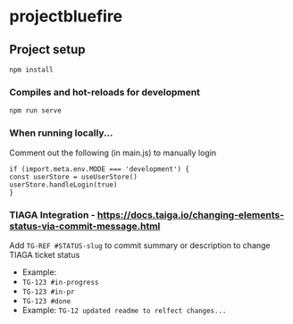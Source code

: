# projectbluefire

## Project setup
```
npm install
```

### Compiles and hot-reloads for development
```
npm run serve
```

### When running locally...
Comment out the following (in main.js) to manually login
```
if (import.meta.env.MODE === 'development') {
const userStore = useUserStore()
userStore.handleLogin(true)
}
```


### TIAGA Integration - https://docs.taiga.io/changing-elements-status-via-commit-message.html
Add `TG-REF #STATUS-slug` to commit summary or description to change TIAGA ticket status
- Example:
- `TG-123 #in-progress`
- `TG-123 #in-pr`
- `TG-123 #done`
- Example: `TG-12 updated readme to relfect changes...`
